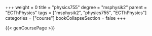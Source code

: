 +++
weight = 0
title = "physics755"
degree = "msphysik2"
parent = "ECThPhysics"
tags = ["msphysik2", "physics755", "ECThPhysics"]
categories = ["course"]
bookCollapseSection = false
+++

{{< genCoursePage >}}
